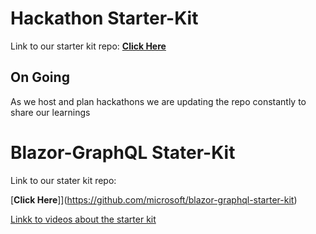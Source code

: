# Hackathon Starter-Kit

Link to our starter kit repo: 
[**Click Here**](https://github.com/microsoft/hackathon-starter-kit)

## On Going

As we host and plan hackathons we are updating the repo constantly to share our learnings

# Blazor-GraphQL Stater-Kit
Link to our stater kit repo:

[**Click Here**]](https://github.com/microsoft/blazor-graphql-starter-kit)

[Linkk to videos about the starter kit](https://www.youtube.com/playlist?list=PLtvmFy4Ed_DLkf9rGvwkHdt3D09I_KnIU)
